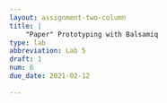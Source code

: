 ```yaml
---
layout: assignment-two-column
title: |
    "Paper" Prototyping with Balsamiq
type: lab
abbreviation: Lab 5
draft: 1
num: 6
due_date: 2021-02-12
    
---
```

